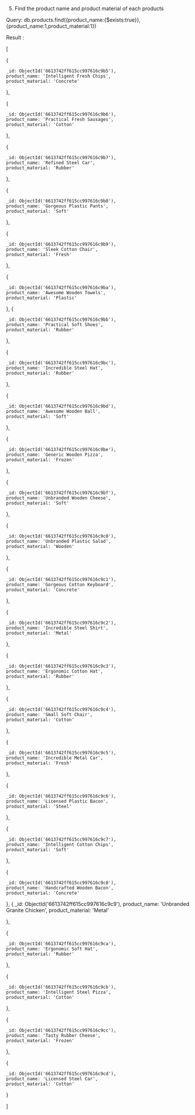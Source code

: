 5. Find the product name and product material of each products

Query:   db.products.find({product_name:{$exists:true}},{product_name:1,product_material:1})

Result :

[

  {
  
    _id: ObjectId('6613742ff615cc997616c9b5'),
    product_name: 'Intelligent Fresh Chips',
    product_material: 'Concrete'
    
  },
  
  {
    
    _id: ObjectId('6613742ff615cc997616c9b6'),
    product_name: 'Practical Fresh Sausages',
    product_material: 'Cotton'
    
  },
  
  {
  
    _id: ObjectId('6613742ff615cc997616c9b7'),
    product_name: 'Refined Steel Car',
    product_material: 'Rubber'
    
  },
  
  {
  
    _id: ObjectId('6613742ff615cc997616c9b8'),
    product_name: 'Gorgeous Plastic Pants',
    product_material: 'Soft'
    
  },
  
  {
  
    _id: ObjectId('6613742ff615cc997616c9b9'),
    product_name: 'Sleek Cotton Chair',
    product_material: 'Fresh'
    
  },
  
  {
  
    _id: ObjectId('6613742ff615cc997616c9ba'),
    product_name: 'Awesome Wooden Towels',
    product_material: 'Plastic'
    
  },
  {
  
    _id: ObjectId('6613742ff615cc997616c9bb'),
    product_name: 'Practical Soft Shoes',
    product_material: 'Rubber'
    
  },
  
  {
  
    _id: ObjectId('6613742ff615cc997616c9bc'),
    product_name: 'Incredible Steel Hat',
    product_material: 'Rubber'
    
  },
  
  {
  
    _id: ObjectId('6613742ff615cc997616c9bd'),
    product_name: 'Awesome Wooden Ball',
    product_material: 'Soft'
    
  },
  
  {
  
    _id: ObjectId('6613742ff615cc997616c9be'),
    product_name: 'Generic Wooden Pizza',
    product_material: 'Frozen'
    
  },
  
  {
  
    _id: ObjectId('6613742ff615cc997616c9bf'),
    product_name: 'Unbranded Wooden Cheese',
    product_material: 'Soft'
    
  },
  
  {
  
    _id: ObjectId('6613742ff615cc997616c9c0'),
    product_name: 'Unbranded Plastic Salad',
    product_material: 'Wooden'
    
  },
  
  {
  
    _id: ObjectId('6613742ff615cc997616c9c1'),
    product_name: 'Gorgeous Cotton Keyboard',
    product_material: 'Concrete'
    
  },
  
  {
  
    _id: ObjectId('6613742ff615cc997616c9c2'),
    product_name: 'Incredible Steel Shirt',
    product_material: 'Metal'
    
  },
  
  {
  
    _id: ObjectId('6613742ff615cc997616c9c3'),
    product_name: 'Ergonomic Cotton Hat',
    product_material: 'Rubber'
    
  },
  
  {
  
    _id: ObjectId('6613742ff615cc997616c9c4'),
    product_name: 'Small Soft Chair',
    product_material: 'Cotton'
    
  },
  
  {
  
    _id: ObjectId('6613742ff615cc997616c9c5'),
    product_name: 'Incredible Metal Car',
    product_material: 'Fresh'
    
  },
  
  {
  
    _id: ObjectId('6613742ff615cc997616c9c6'),
    product_name: 'Licensed Plastic Bacon',
    product_material: 'Steel'
    
  },
  
  {
  
    _id: ObjectId('6613742ff615cc997616c9c7'),
    product_name: 'Intelligent Cotton Chips',
    product_material: 'Soft'
    
  },
  
  {
  
    _id: ObjectId('6613742ff615cc997616c9c8'),
    product_name: 'Handcrafted Wooden Bacon',
    product_material: 'Concrete'
  },
  {
    _id: ObjectId('6613742ff615cc997616c9c9'),
    product_name: 'Unbranded Granite Chicken',
    product_material: 'Metal'
    
  },
  
  {
  
    _id: ObjectId('6613742ff615cc997616c9ca'),
    product_name: 'Ergonomic Soft Hat',
    product_material: 'Rubber'
    
  },
  
  {
  
    _id: ObjectId('6613742ff615cc997616c9cb'),
    product_name: 'Intelligent Steel Pizza',
    product_material: 'Cotton'
  },
  
  {
  
    _id: ObjectId('6613742ff615cc997616c9cc'),
    product_name: 'Tasty Rubber Cheese',
    product_material: 'Frozen'
    
  },
  
  {
  
    _id: ObjectId('6613742ff615cc997616c9cd'),
    product_name: 'Licensed Steel Car',
    product_material: 'Cotton'
    
  }
  
]

